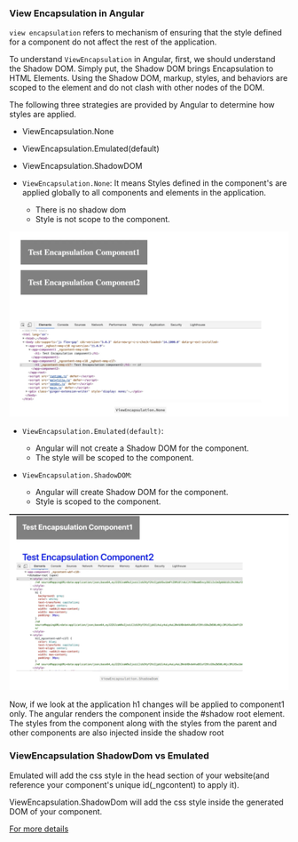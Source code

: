 ### View Encapsulation in Angular

`view encapsulation` refers to mechanism of ensuring that the style defined for a component do not affect the rest of the application.

To understand `ViewEncapsulation` in Angular, first, we should understand the Shadow DOM. Simply put, the Shadow DOM brings Encapsulation to HTML Elements. Using the Shadow DOM, markup, styles, and behaviors are scoped to the element and do not clash with other nodes of the DOM.

The following three strategies are provided by Angular to determine how styles are applied.

- ViewEncapsulation.None
- ViewEncapsulation.Emulated(default)
- ViewEncapsulation.ShadowDOM

- `ViewEncapsulation.None`: It means Styles defined in the component's are applied globally to all components and elements in the application.

  - There is no shadow dom
  - Style is not scope to the component.

![alt text](image-3.png)

- `ViewEncapsulation.Emulated(default)`:

  - Angular will not create a Shadow DOM for the component.
  - The style will be scoped to the component.

- `ViewEncapsulation.ShadowDOM`:
  - Angular will create Shadow DOM for the component.
  - Style is scoped to the component.

![alt text](image-4.png)

Now, if we look at the application h1 changes will be applied to component1 only. The angular renders the component inside the #shadow root element. The styles from the component along with the styles from the parent and other components are also injected inside the shadow root

### ViewEncapsulation ShadowDom vs Emulated

Emulated will add the css style in the head section of your website(and reference your component's unique id(\_ngcontent) to apply it).

ViewEncapsulation.ShadowDom will add the css style inside the generated DOM of your component.

[For more details](https://vibhas1892.medium.com/what-is-viewencapsulation-in-angular-58d31901901c)
